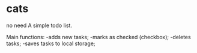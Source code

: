 # cats
no need
A simple todo list.

Main functions:
-adds new tasks;
-marks as checked (checkbox);
-deletes tasks;
-saves tasks to local storage;
